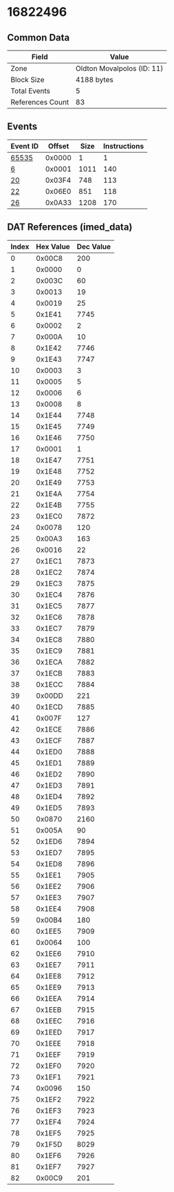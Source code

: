 # 16822496

## Common Data

| Field            | Value                      |
|------------------|----------------------------|
| Zone             | Oldton Movalpolos (ID: 11) |
| Block Size       | 4188 bytes                 |
| Total Events     | 5                          |
| References Count | 83                         |

## Events

| Event ID            | Offset   |   Size |   Instructions |
|---------------------|----------|--------|----------------|
| [65535](./65535.md) | 0x0000   |      1 |              1 |
| [6](./6.md)         | 0x0001   |   1011 |            140 |
| [20](./20.md)       | 0x03F4   |    748 |            113 |
| [22](./22.md)       | 0x06E0   |    851 |            118 |
| [26](./26.md)       | 0x0A33   |   1208 |            170 |

## DAT References (imed_data)

|   Index | Hex Value   |   Dec Value |
|---------|-------------|-------------|
|       0 | 0x00C8      |         200 |
|       1 | 0x0000      |           0 |
|       2 | 0x003C      |          60 |
|       3 | 0x0013      |          19 |
|       4 | 0x0019      |          25 |
|       5 | 0x1E41      |        7745 |
|       6 | 0x0002      |           2 |
|       7 | 0x000A      |          10 |
|       8 | 0x1E42      |        7746 |
|       9 | 0x1E43      |        7747 |
|      10 | 0x0003      |           3 |
|      11 | 0x0005      |           5 |
|      12 | 0x0006      |           6 |
|      13 | 0x0008      |           8 |
|      14 | 0x1E44      |        7748 |
|      15 | 0x1E45      |        7749 |
|      16 | 0x1E46      |        7750 |
|      17 | 0x0001      |           1 |
|      18 | 0x1E47      |        7751 |
|      19 | 0x1E48      |        7752 |
|      20 | 0x1E49      |        7753 |
|      21 | 0x1E4A      |        7754 |
|      22 | 0x1E4B      |        7755 |
|      23 | 0x1EC0      |        7872 |
|      24 | 0x0078      |         120 |
|      25 | 0x00A3      |         163 |
|      26 | 0x0016      |          22 |
|      27 | 0x1EC1      |        7873 |
|      28 | 0x1EC2      |        7874 |
|      29 | 0x1EC3      |        7875 |
|      30 | 0x1EC4      |        7876 |
|      31 | 0x1EC5      |        7877 |
|      32 | 0x1EC6      |        7878 |
|      33 | 0x1EC7      |        7879 |
|      34 | 0x1EC8      |        7880 |
|      35 | 0x1EC9      |        7881 |
|      36 | 0x1ECA      |        7882 |
|      37 | 0x1ECB      |        7883 |
|      38 | 0x1ECC      |        7884 |
|      39 | 0x00DD      |         221 |
|      40 | 0x1ECD      |        7885 |
|      41 | 0x007F      |         127 |
|      42 | 0x1ECE      |        7886 |
|      43 | 0x1ECF      |        7887 |
|      44 | 0x1ED0      |        7888 |
|      45 | 0x1ED1      |        7889 |
|      46 | 0x1ED2      |        7890 |
|      47 | 0x1ED3      |        7891 |
|      48 | 0x1ED4      |        7892 |
|      49 | 0x1ED5      |        7893 |
|      50 | 0x0870      |        2160 |
|      51 | 0x005A      |          90 |
|      52 | 0x1ED6      |        7894 |
|      53 | 0x1ED7      |        7895 |
|      54 | 0x1ED8      |        7896 |
|      55 | 0x1EE1      |        7905 |
|      56 | 0x1EE2      |        7906 |
|      57 | 0x1EE3      |        7907 |
|      58 | 0x1EE4      |        7908 |
|      59 | 0x00B4      |         180 |
|      60 | 0x1EE5      |        7909 |
|      61 | 0x0064      |         100 |
|      62 | 0x1EE6      |        7910 |
|      63 | 0x1EE7      |        7911 |
|      64 | 0x1EE8      |        7912 |
|      65 | 0x1EE9      |        7913 |
|      66 | 0x1EEA      |        7914 |
|      67 | 0x1EEB      |        7915 |
|      68 | 0x1EEC      |        7916 |
|      69 | 0x1EED      |        7917 |
|      70 | 0x1EEE      |        7918 |
|      71 | 0x1EEF      |        7919 |
|      72 | 0x1EF0      |        7920 |
|      73 | 0x1EF1      |        7921 |
|      74 | 0x0096      |         150 |
|      75 | 0x1EF2      |        7922 |
|      76 | 0x1EF3      |        7923 |
|      77 | 0x1EF4      |        7924 |
|      78 | 0x1EF5      |        7925 |
|      79 | 0x1F5D      |        8029 |
|      80 | 0x1EF6      |        7926 |
|      81 | 0x1EF7      |        7927 |
|      82 | 0x00C9      |         201 |

